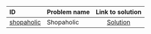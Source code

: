 | ID | Problem name | Link to solution |
|:---|:---|:---:|
| [shopaholic](https://open.kattis.com/problems/shopaholic) | Shopaholic | [Solution](https://github.com/versenyi98/kattis-solutions/tree/main/solutions/shopaholic)|
